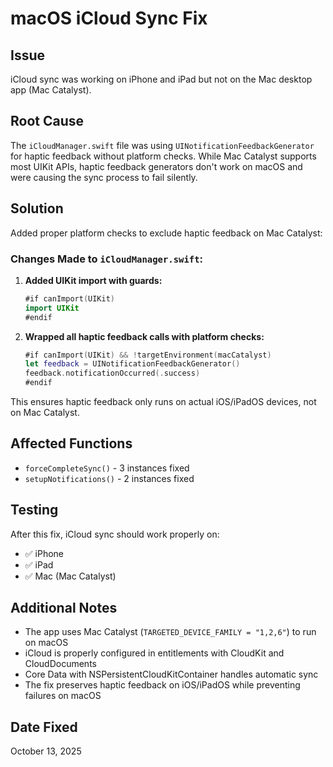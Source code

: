 # macOS iCloud Sync Fix

## Issue
iCloud sync was working on iPhone and iPad but not on the Mac desktop app (Mac Catalyst).

## Root Cause
The `iCloudManager.swift` file was using `UINotificationFeedbackGenerator` for haptic feedback without platform checks. While Mac Catalyst supports most UIKit APIs, haptic feedback generators don't work on macOS and were causing the sync process to fail silently.

## Solution
Added proper platform checks to exclude haptic feedback on Mac Catalyst:

### Changes Made to `iCloudManager.swift`:

1. **Added UIKit import with guards:**
   ```swift
   #if canImport(UIKit)
   import UIKit
   #endif
   ```

2. **Wrapped all haptic feedback calls with platform checks:**
   ```swift
   #if canImport(UIKit) && !targetEnvironment(macCatalyst)
   let feedback = UINotificationFeedbackGenerator()
   feedback.notificationOccurred(.success)
   #endif
   ```

This ensures haptic feedback only runs on actual iOS/iPadOS devices, not on Mac Catalyst.

## Affected Functions
- `forceCompleteSync()` - 3 instances fixed
- `setupNotifications()` - 2 instances fixed

## Testing
After this fix, iCloud sync should work properly on:
- ✅ iPhone
- ✅ iPad  
- ✅ Mac (Mac Catalyst)

## Additional Notes
- The app uses Mac Catalyst (`TARGETED_DEVICE_FAMILY = "1,2,6"`) to run on macOS
- iCloud is properly configured in entitlements with CloudKit and CloudDocuments
- Core Data with NSPersistentCloudKitContainer handles automatic sync
- The fix preserves haptic feedback on iOS/iPadOS while preventing failures on macOS

## Date Fixed
October 13, 2025

